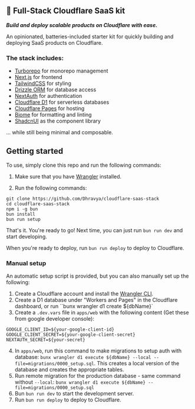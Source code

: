 ## 🚀 Full-Stack Cloudflare SaaS kit

**_Build and deploy scalable products on Cloudflare with ease._**

An opinionated, batteries-included starter kit for quickly building and deploying SaaS products on Cloudflare.

### The stack includes:
- [Turborepo](https://turbo.build/) for monorepo management
- [Next.js](https://nextjs.org/) for frontend
- [TailwindCSS](https://tailwindcss.com/) for styling
- [Drizzle ORM](https://drizzle.org/) for database access
- [NextAuth](https://next-auth.js.org/) for authentication
- [Cloudflare D1](https://developers.cloudflare.com/products/d1/) for serverless databases
- [Cloudflare Pages](https://pages.cloudflare.com/) for hosting
- [Biome](https://biomejs.dev/) for formatting and linting
- [ShadcnUI](https://shadcn.com/) as the component library

... while still being minimal and composable.

## Getting started

To use, simply clone this repo and run the following commands:

1. Make sure that you have [Wrangler](https://developers.cloudflare.com/workers/wrangler/install-and-update/#installupdate-wrangler) installed.

2. Run the following commands:
```
git clone https://github.com/Dhravya/cloudflare-saas-stack
cd cloudflare-saas-stack
npm i -g bun
bun install
bun run setup
```

That's it. You're ready to go! Next time, you can just run `bun run dev` and start developing.

When you're ready to deploy, run `bun run deploy` to deploy to Cloudflare.

### Manual setup

An automatic setup script is provided, but you can also manually set up the following:

1. Create a Cloudflare account and install the [Wrangler CLI](https://developers.cloudflare.com/workers/wrangler/install-and-update/#installupdate-wrangler).
2. Create a D1 database under "Workers and Pages" in the Cloudflare dashboard, or run ``bunx wrangler d1 create ${dbName}`
3. Create a `.dev.vars` file in `apps/web` with the following content (Get these from google developer console):
```
GOOGLE_CLIENT_ID=${your-google-client-id}
GOOGLE_CLIENT_SECRET=${your-google-client-secret}
NEXTAUTH_SECRET=${your-secret}
```
4. In `apps/web`, run this command to make migrations to setup auth with database: `bunx wrangler d1 execute ${dbName} --local --file=migrations/0000_setup.sql`. This creates a local version of the database and creates the appropriate tables.
5. Run remote migration for the production database - same command without `--local`: `bunx wrangler d1 execute ${dbName} --file=migrations/0000_setup.sql`
6. Bun `bun run dev` to start the development server.
7. Run `bun run deploy` to deploy to Cloudflare.
